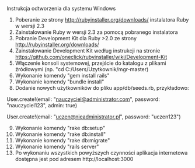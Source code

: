 Instrukcja odtworzenia dla systemu Windows

1. Poberanie ze strony http://rubyinstaller.org/downloads/ instalatora Ruby w wersji 2.3
2. Zainstalowanie Ruby w wersji 2.3 za pomocą pobranego instalatora
3. Pobranie Development Kit dla Ruby >2.0 ze strony http://rubyinstaller.org/downloads/
4. Zainstalowanie Development Kit według instrukcji na stronie https://github.com/oneclick/rubyinstaller/wiki/Development-Kit
5. Włączenie konsoli systemowej, przejście do katalogu z plikami źródłowymi (np. "cd C:/Users/Uzytkownik/mgr-master)
6. Wykonanie komendy "gem install rails"
7. Wykonanie komendy "bundle install"
8. Dodanie nowych użytkowników do pliku app/db/seeds.rb, przykładowo:

User.create!(email: "nauczyciel@administrator.com",
            password: "nauczyciel123",
            admin: true)
            
User.create!(email: "uczen@nieadministrator.pl",
            password: "uczen123")
            
9. Wykonanie komendy "rake db:setup"
10. Wykonanie komendy "rake db:install"
11. Wykonanie komendy "rake db:migrate"
12. Wykonanie komendy "rails server"
13. Po wykonaniu wszystkich powyższych czynności aplikacja internetowa dostępna jest pod adresem http://localhost:3000
